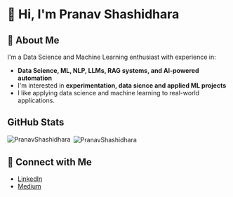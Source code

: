 # 👋 Hi, I'm Pranav Shashidhara

## 🚀 About Me

I'm a Data Science and Machine Learning enthusiast with experience in:
- **Data Science, ML, NLP, LLMs, RAG systems, and AI-powered automation**  
- I'm interested in **experimentation, data sicnce and applied ML projects**
- I like applying data science and machine learning to real-world applications. 

## GitHub Stats
<!-- Top Languages and GitHub Stats side by side -->

<p><img align="left" src="https://github-readme-stats.vercel.app/api/top-langs?username=PranavShashidhara&show_icons=true&locale=en&layout=compact&theme=transparent" alt="PranavShashidhara" /></p>

<p>&nbsp;<img align="center" src="https://github-readme-stats.vercel.app/api?username=PranavShashidhara&show_icons=true&locale=en&theme=transparent" alt="PranavShashidhara" /></p>


## 📍 Connect with Me

- [LinkedIn](https://www.linkedin.com/in/pranav-shashidhara-8a614595/)
- [Medium](https://medium.com/me/stories?tab=posts-published)


